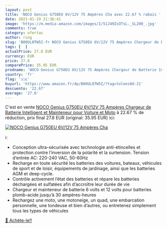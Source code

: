 ```yaml
---
layout: post
title: 'NOCO Genius G750EU 6V/12V 75 Ampères Cha avec 22.67 % rabais '
date: 2021-01-19 21:36:41
image: 'https://m.media-amazon.com/images/I/51J49ZsOTsL._SL200_.jpg'
comments: true
category: ofertas
author: ring
slug: 'B00UL0TW5I-fr NOCO Genius G750EU 6V/12V 75 Ampères Chargeur de Batterie...'
tags: [  ]
actualPrice: 27.8 EUR
currency: EUR
price: 27.8
comparePrice: 35.95 EUR
prodname: 'NOCO Genius G750EU 6V/12V 75 Ampères Chargeur de Batterie Intelligent et Mainteneur pour Voiture et Moto'
country: 'fr'
flag: '🇫🇷'
buyurl: 'https://www.amazon.fr/dp/B00UL0TW5I/?tag=tolees0d-21'
descuento: '22.67'
average: '27.8'
---
```


C'est en vente [NOCO Genius G750EU 6V/12V 75 Ampères Chargeur de Batterie Intelligent et Mainteneur pour Voiture et Moto](https://www.amazon.fr/dp/B00UL0TW5I/?tag=tolees0d-21)  à  22.67 % de réduction, prix final  27.8 EUR (original: 35.95 EUR) ici:

[![NOCO Genius G750EU 6V/12V 75 Ampères Cha](https://m.media-amazon.com/images/I/51J49ZsOTsL._SL200_.jpg)](https://www.amazon.fr/dp/B00UL0TW5I/?tag=tolees0d-21)

ℹ️:

- Conception ultra-sécurisée avec technologie anti-étincelles et protection contre l’inversion de la polarité et la surtension. Tension d’entrée AC: 220-240 VAC, 50-60Hz
- Recharge en toute sécurité les batteries des voitures, bateaux, véhicules de sport et de loisir, équipements de jardinage, ainsi que les batteries AGM et deep-cycle.
- Contrôle activement l’état des batteries et répare les batteries déchargées et sulfatées afin d’accroître leur durée de vie
- Chargeur et mainteneur de batterie 6 volts et 12 volts pour batteries plomb-acide jusqu’à 30 ampères-heures
- Rechargez une moto, une motoneige, un quad, une embarcation personnelle, une tondeuse et bien d’autres, ou entretenez simplement tous les types de véhicules

[🛒 Achète-le!!](https://www.amazon.fr/dp/B00UL0TW5I/?tag=tolees0d-21)
